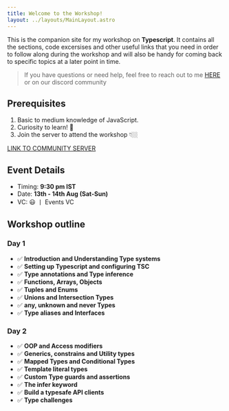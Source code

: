 ```yaml
---
title: Welcome to the Workshop!
layout: ../layouts/MainLayout.astro
---
```


This is the companion site for my workshop on **Typescript**. It contains all the sections, code excersises and other useful links that you need in order to follow along during the workshop and will also be handy for coming back to specific topics at a later point in time.

> If you have questions or need help, feel free to reach out to me [HERE](https://twitter.com/sid_web_works) or on our discord community

## Prerequisites

1. Basic to medium knowledge of JavaScript.
2. Curiosity to learn! 💫
3. Join the server to attend the workshop 👇🏼

[LINK TO COMMUNITY SERVER](https://discord.gg/hMF2WEQ7yd?event=1007032969980030996)

## Event Details

- Timing: **9:30 pm IST**
- Date: **13th - 14th Aug (Sat-Sun)**
- VC: 😃 丨 Events VC

## Workshop outline

### Day 1

- ✅ **Introduction and Understanding Type systems**
- ✅ **Setting up Typescript and configuring TSC**
- ✅ **Type annotations and Type inference**
- ✅ **Functions, Arrays, Objects**
- ✅ **Tuples and Enums**
- ✅ **Unions and Intersection Types**
- ✅ **any, unknown and never Types**
- ✅ **Type aliases and Interfaces**

### Day 2

- ✅ **OOP and Access modifiers**
- ✅ **Generics, constrains and Utility types**
- ✅ **Mapped Types and Conditional Types**
- ✅ **Template literal types**
- ✅ **Custom Type guards and assertions**
- ✅ **The infer keyword**
- ✅ **Build a typesafe API clients**
- ✅ **Type challenges**
